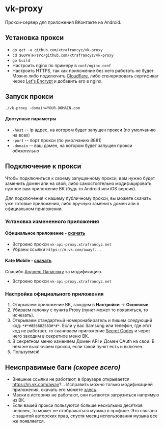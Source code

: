 # vk-proxy
Прокси-сервер для приложения ВКонтакте на Android.

## Установка прокси
- `go get -u github.com/xtrafrancyz/vk-proxy`
- `cd $GOPATH/src/github.com/xtrafrancyz/vk-proxy`
- `go build`
- Настроить nginx по примеру в `conf/nginx.conf`
- Настроить HTTPS, так как приложение без него работать не будет. Можно либо подключить [Cloudflare](https://www.cloudflare.com), либо сгенерировать сертификат через [Let's Encrypt](https://certbot.eff.org) и добавить его в nginx.

## Запуск прокси
`./vk-proxy -domain=YOUR-DOMAIN.com`

#### Доступные параметры
- `-host` -- ip адрес, на котором будет запущен прокси (по умолчанию на всех)
- `-port` -- порт прокси (по умолчанию 8881)
- `-domain` -- ваш домен, на котором будет запущен прокси *обязательно*

## Подключение к прокси
Чтобы подключиться к своему запущенному прокси, вам нужно будет заменить домен апи на свой, либо самостоятельно модифицировать нужное вам приложение ВК (будь то Android или iOS версия).

Для подключения к нашему публичному прокси, вы можете скачать уже готовые приложения, либо вручную заменить домен апи в официальном приложении.

### Установка измененного приложения
#### Официальное приложение - [скачать](http://repo.xtrafrancyz.net/android-public/vk/vk_4.9.1_b1137-ua-mod.apk)
- Встроено прокси `vk-api-proxy.xtrafrancyz.net`
- Убраны ссылки `https://m.vk.com/away?...`
#### Kate Mobile - [скачать](http://repo.xtrafrancyz.net/android-public/vk/kate/kate_42_b406-ua-mod.apk)
Спасибо [Андрею Панасюку](https://vk.com/truelecter) за модификацию.
- Встроено прокси `vk-api-proxy.xtrafrancyz.net`

### Настройка официального приложения
1. Открываем приложение ВК, заходим в **Настройки** -> **Основные**.
2. Убираем галочку с пункта Proxy (пункт может то появляться, то исчезать).
3. Открываем стандартный номеронабиратель и пишем следующий код: `*#*#856682583#*#*`. Если у вас Samsung или телефон, где этот код не работает, то скачиваем приложение [Secret Codes](https://play.google.com/store/apps/details?id=fr.simon.marquis.secretcodes) и через него заходим в секретное меню ВК.
4. В секретном меню изменяем Домен API и Домен OAuth на свои. В нем же выключаем прокси, если такой пункт есть и включен.
5. Пользуемся!


## Неисправимые баги *(скорее всего)*
- Внешние ссылки не работают, в браузере открывается https://m.vk.com/away?... Исправить можно только модификацией приложения, скачать его можете [здесь](https://repo.xtrafrancyz.net/android-public/vk/).
- Маски в историях не работают, они пытаются загрузиться напрямую из ВК.
- Если вашей прокси пользуются больше нескольких десятков человек, то может не отображаться музыка в профиле. Это связано с защитой авторских прав, спустя месяц использования музыка все же появляется.
